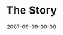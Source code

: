 ---
layout: message
category: message
series: "Love Sex"
title: "The Story"
date: 2007-09-09-00-00
message_id: 2
audio: "http://s3.amazonaws.com/crossroads-media/messages/audio/LoveSex_01_The_Story_09-09-07_Tome.mp3"
audio-duration: "42:53"
explicit: false
---